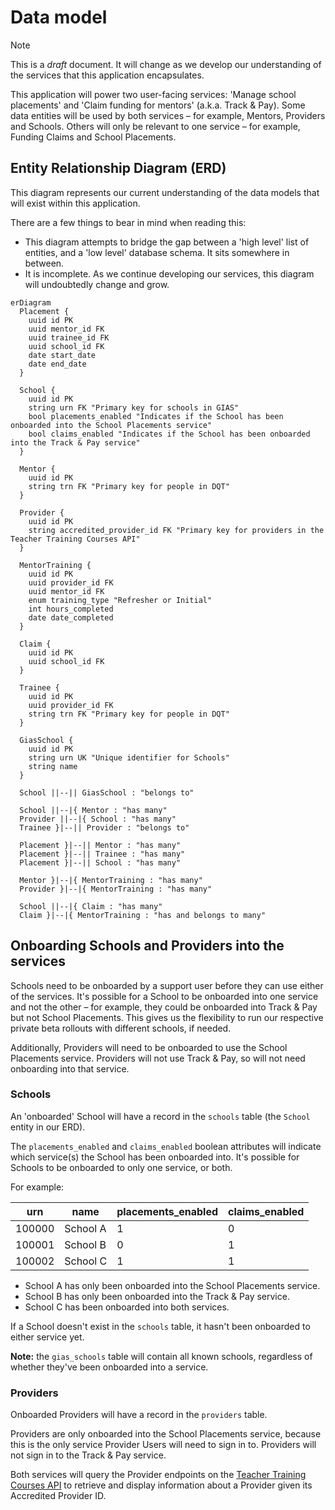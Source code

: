 # Data model

> [!NOTE]
> This is a _draft_ document. It will change as we develop our understanding of the services that this application encapsulates.

This application will power two user-facing services: 'Manage school placements' and 'Claim funding for mentors' (a.k.a. Track & Pay). Some data entities will be used by both services – for example, Mentors, Providers and Schools. Others will only be relevant to one service – for example, Funding Claims and School Placements.

## Entity Relationship Diagram (ERD)

This diagram represents our current understanding of the data models that will exist within this application.

There are a few things to bear in mind when reading this:

- This diagram attempts to bridge the gap between a 'high level' list of entities, and a 'low level' database schema. It sits somewhere in between.
- It is incomplete. As we continue developing our services, this diagram will undoubtedly change and grow.

```mermaid
erDiagram
  Placement {
    uuid id PK
    uuid mentor_id FK
    uuid trainee_id FK
    uuid school_id FK
    date start_date
    date end_date
  }

  School {
    uuid id PK
    string urn FK "Primary key for schools in GIAS"
    bool placements_enabled "Indicates if the School has been onboarded into the School Placements service"
    bool claims_enabled "Indicates if the School has been onboarded into the Track & Pay service"
  }

  Mentor {
    uuid id PK
    string trn FK "Primary key for people in DQT"
  }

  Provider {
    uuid id PK
    string accredited_provider_id FK "Primary key for providers in the Teacher Training Courses API"
  }

  MentorTraining {
    uuid id PK
    uuid provider_id FK
    uuid mentor_id FK
    enum training_type "Refresher or Initial"
    int hours_completed
    date date_completed
  }

  Claim {
    uuid id PK
    uuid school_id FK
  }

  Trainee {
    uuid id PK
    uuid provider_id FK
    string trn FK "Primary key for people in DQT"
  }

  GiasSchool {
    uuid id PK
    string urn UK "Unique identifier for Schools"
    string name
  }

  School ||--|| GiasSchool : "belongs to"

  School ||--|{ Mentor : "has many"
  Provider ||--|{ School : "has many"
  Trainee }|--|| Provider : "belongs to"

  Placement }|--|| Mentor : "has many"
  Placement }|--|| Trainee : "has many"
  Placement }|--|| School : "has many"

  Mentor }|--|{ MentorTraining : "has many"
  Provider }|--|{ MentorTraining : "has many"

  School ||--|{ Claim : "has many"
  Claim }|--|{ MentorTraining : "has and belongs to many"
```

## Onboarding Schools and Providers into the services

Schools need to be onboarded by a support user before they can use either of the services. It's possible for a School to be onboarded into one service and not the other – for example, they could be onboarded into Track & Pay but not School Placements. This gives us the flexibility to run our respective private beta rollouts with different schools, if needed.

Additionally, Providers will need to be onboarded to use the School Placements service. Providers will not use Track & Pay, so will not need onboarding into that service.

### Schools

An 'onboarded' School will have a record in the `schools` table (the `School` entity in our ERD).

The `placements_enabled` and `claims_enabled` boolean attributes will indicate which service(s) the School has been onboarded into. It's possible for Schools to be onboarded to only one service, or both.

For example:

| urn | name | placements_enabled | claims_enabled |
| --- | --- | --- | --- |
| 100000 | School A | 1 | 0 |
| 100001 | School B | 0 | 1 |
| 100002 | School C | 1 | 1 |

- School A has only been onboarded into the School Placements service.
- School B has only been onboarded into the Track & Pay service.
- School C has been onboarded into both services.

If a School doesn't exist in the `schools` table, it hasn't been onboarded to either service yet.

**Note:** the `gias_schools` table will contain all known schools, regardless of whether they've been onboarded into a service.

### Providers

Onboarded Providers will have a record in the `providers` table.

Providers are only onboarded into the School Placements service, because this is the only service Provider Users will need to sign in to. Providers will not sign in to the Track & Pay service.

Both services will query the Provider endpoints on the [Teacher Training Courses API](https://api.publish-teacher-training-courses.service.gov.uk/docs/api-reference.html) to retrieve and display information about a Provider given its Accredited Provider ID.
